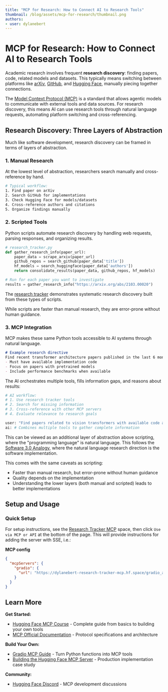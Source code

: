 ```yaml
---
title: "MCP for Research: How to Connect AI to Research Tools"
thumbnail: /blog/assets/mcp-for-research/thumbnail.png
authors:
- user: dylanebert
---
```


# MCP for Research: How to Connect AI to Research Tools

<script
	type="module"
	src="https://gradio.s3-us-west-2.amazonaws.com/4.36.1/gradio.js"
></script>

<gradio-app theme_mode="light" space="dylanebert/research-tracker-mcp"></gradio-app>

Academic research involves frequent **research discovery**: finding papers, code, related models and datasets. This typically means switching between platforms like [arXiv](https://arxiv.org/), [GitHub](https://github.com/), and [Hugging Face](https://huggingface.co/), manually piecing together connections.

The [Model Context Protocol (MCP)](https://huggingface.co/learn/mcp-course/unit0/introduction) is a standard that allows agentic models to communicate with external tools and data sources. For research discovery, this means AI can use research tools through natural language requests, automating platform switching and cross-referencing.

## Research Discovery: Three Layers of Abstraction

Much like software development, research discovery can be framed in terms of layers of abstraction.

### 1. Manual Research

At the lowest level of abstraction, researchers search manually and cross-reference by hand.

```bash
# Typical workflow:
1. Find paper on arXiv
2. Search GitHub for implementations
3. Check Hugging Face for models/datasets
4. Cross-reference authors and citations
5. Organize findings manually
```

### 2. Scripted Tools

Python scripts automate research discovery by handling web requests, parsing responses, and organizing results.

```python
# research_tracker.py
def gather_research_info(paper_url):
    paper_data = scrape_arxiv(paper_url)
    github_repos = search_github(paper_data['title'])
    hf_models = search_huggingface(paper_data['authors'])
    return consolidate_results(paper_data, github_repos, hf_models)

# Run for each paper you want to investigate
results = gather_research_info("https://arxiv.org/abs/2103.00020")
```

The [research tracker](https://huggingface.co/spaces/dylanebert/research-tracker) demonstrates systematic research discovery built from these types of scripts.

While scripts are faster than manual research, they are error-prone without human guidance.

### 3. MCP Integration

MCP makes these same Python tools accessible to AI systems through natural language.

```markdown
# Example research directive
Find recent transformer architecture papers published in the last 6 months:
- Must have available implementation code
- Focus on papers with pretrained models
- Include performance benchmarks when available
```

The AI orchestrates multiple tools, fills information gaps, and reasons about results:

```python
# AI workflow:
# 1. Use research tracker tools
# 2. Search for missing information
# 3. Cross-reference with other MCP servers
# 4. Evaluate relevance to research goals

user: "Find papers related to vision transformers with available code and models"
ai: # Combines multiple tools to gather complete information
```

This can be viewed as an additional layer of abstraction above scripting, where the "programming language" is natural language. This follows the [Software 3.0 Analogy](https://youtu.be/LCEmiRjPEtQ?si=J7elM86eW9XCkMFj), where the natural language research direction is the software implementation.

This comes with the same caveats as scripting:

- Faster than manual research, but error-prone without human guidance
- Quality depends on the implementation
- Understanding the lower layers (both manual and scripted) leads to better implementations

## Setup and Usage

### Quick Setup

For setup instructions, see the [Research Tracker MCP](https://huggingface.co/spaces/dylanebert/research-tracker-mcp) space, then click `Use via MCP or API` at the bottom of the page. This will provide instructions for adding the server with SSE, i.e.:

**MCP config**
```json
{
  "mcpServers": {
    "gradio": {
      "url": "https://dylanebert-research-tracker-mcp.hf.space/gradio_api/mcp/sse"
    }
  }
}
```

## Learn More

**Get Started:**
- [Hugging Face MCP Course](https://huggingface.co/learn/mcp-course/en/unit1/introduction) - Complete guide from basics to building your own tools
- [MCP Official Documentation](https://modelcontextprotocol.io) - Protocol specifications and architecture

**Build Your Own:**
- [Gradio MCP Guide](https://www.gradio.app/guides/building-mcp-server-with-gradio) - Turn Python functions into MCP tools
- [Building the Hugging Face MCP Server](https://huggingface.co/blog/building-hf-mcp) - Production implementation case study

**Community:**
- [Hugging Face Discord](https://hf.co/join/discord) - MCP development discussions
